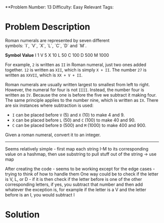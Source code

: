 
**Problem Number: 13
Difficulty: Easy
Relevant Tags:
<h1> Problem Description </h1>
Roman numerals are represented by seven different symbols: `I`, `V`, `X`, `L`, `C`, `D` and `M`.

**Symbol**       **Value**
I             1
V             5
X             10
L             50
C             100
D             500
M             1000

For example, `2` is written as `II` in Roman numeral, just two ones added together. `12` is written as `XII`, which is simply `X + II`. The number `27` is written as `XXVII`, which is `XX + V + II`.

Roman numerals are usually written largest to smallest from left to right. However, the numeral for four is not `IIII`. Instead, the number four is written as `IV`. Because the one is before the five we subtract it making four. The same principle applies to the number nine, which is written as `IX`. There are six instances where subtraction is used:

- `I` can be placed before `V` (5) and `X` (10) to make 4 and 9. 
- `X` can be placed before `L` (50) and `C` (100) to make 40 and 90. 
- `C` can be placed before `D` (500) and `M` (1000) to make 400 and 900.

Given a roman numeral, convert it to an integer.

-----
Seems relatively simple - first map each string I-M to its corresponding value on a hashmap, then use substring to pull stuff out of the string -> use map

After creating the code - seems to be working except for the edge cases - trying to think of how to handle them
One way could be to check if the letter is V, L, or D - if it is then check if the letter before is one of the other corresponding letters, if yes, you subtract that number and then add whatever the exception is, for example if the letter is a V and the letter before is an I, you would subtract I

<h1> Solution </h1>